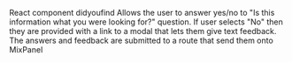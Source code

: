 React component didyoufind 
Allows the user to answer yes/no to "Is this information what you were looking for?" question.
If user selects "No" then they are provided with a link to a modal 
that lets them give text feedback.
The answers and feedback are submitted to a route that send them onto
MixPanel
